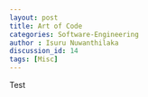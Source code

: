 ```yaml
---
layout: post
title: Art of Code
categories: Software-Engineering
author : Isuru Nuwanthilaka
discussion_id: 14
tags: [Misc]
---
```


Test
